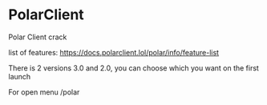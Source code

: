# PolarClient
Polar Client crack

list of features:
https://docs.polarclient.lol/polar/info/feature-list

There is 2 versions 3.0 and 2.0, you can choose which you want on the first launch

For open menu /polar
